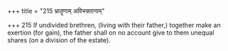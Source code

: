 +++
title = "215 भ्रातॄणाम् अविभक्तानाम्"

+++
215	If undivided brethren, (living with their father,) together make an exertion (for gain), the father shall on no account give to them unequal shares (on a division of the estate).